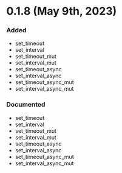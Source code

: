 # 0.1.8 (May 9th, 2023)

### Added

- set_timeout
- set_interval
- set_timeout_mut
- set_interval_mut
- set_timeout_async
- set_interval_async
- set_timeout_async_mut
- set_interval_async_mut

### Documented

- set_timeout
- set_interval
- set_timeout_mut
- set_interval_mut
- set_timeout_async
- set_interval_async
- set_timeout_async_mut
- set_interval_async_mut

